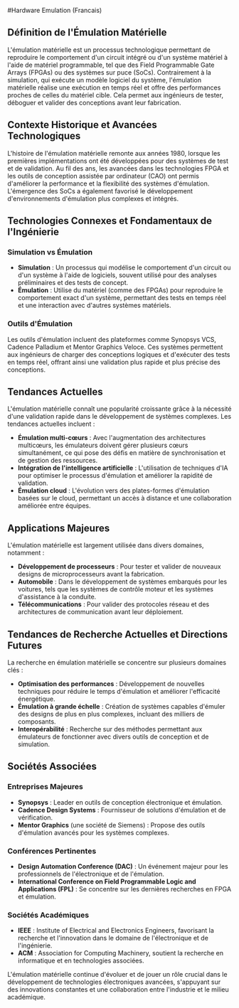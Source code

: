 #Hardware Emulation (Francais)

## Définition de l'Émulation Matérielle

L'émulation matérielle est un processus technologique permettant de reproduire le comportement d'un circuit intégré ou d'un système matériel à l'aide de matériel programmable, tel que des Field Programmable Gate Arrays (FPGAs) ou des systèmes sur puce (SoCs). Contrairement à la simulation, qui exécute un modèle logiciel du système, l'émulation matérielle réalise une exécution en temps réel et offre des performances proches de celles du matériel cible. Cela permet aux ingénieurs de tester, déboguer et valider des conceptions avant leur fabrication.

## Contexte Historique et Avancées Technologiques

L'histoire de l'émulation matérielle remonte aux années 1980, lorsque les premières implémentations ont été développées pour des systèmes de test et de validation. Au fil des ans, les avancées dans les technologies FPGA et les outils de conception assistée par ordinateur (CAO) ont permis d'améliorer la performance et la flexibilité des systèmes d'émulation. L'émergence des SoCs a également favorisé le développement d'environnements d'émulation plus complexes et intégrés.

## Technologies Connexes et Fondamentaux de l'Ingénierie

### Simulation vs Émulation

- **Simulation** : Un processus qui modélise le comportement d'un circuit ou d'un système à l'aide de logiciels, souvent utilisé pour des analyses préliminaires et des tests de concept.
- **Émulation** : Utilise du matériel (comme des FPGAs) pour reproduire le comportement exact d'un système, permettant des tests en temps réel et une interaction avec d'autres systèmes matériels.

### Outils d'Émulation

Les outils d'émulation incluent des plateformes comme Synopsys VCS, Cadence Palladium et Mentor Graphics Veloce. Ces systèmes permettent aux ingénieurs de charger des conceptions logiques et d'exécuter des tests en temps réel, offrant ainsi une validation plus rapide et plus précise des conceptions.

## Tendances Actuelles

L'émulation matérielle connaît une popularité croissante grâce à la nécessité d'une validation rapide dans le développement de systèmes complexes. Les tendances actuelles incluent :

- **Émulation multi-cœurs** : Avec l'augmentation des architectures multicœurs, les émulateurs doivent gérer plusieurs cœurs simultanément, ce qui pose des défis en matière de synchronisation et de gestion des ressources.
- **Intégration de l'intelligence artificielle** : L'utilisation de techniques d'IA pour optimiser le processus d'émulation et améliorer la rapidité de validation.
- **Émulation cloud** : L'évolution vers des plates-formes d'émulation basées sur le cloud, permettant un accès à distance et une collaboration améliorée entre équipes.

## Applications Majeures

L'émulation matérielle est largement utilisée dans divers domaines, notamment :

- **Développement de processeurs** : Pour tester et valider de nouveaux designs de microprocesseurs avant la fabrication.
- **Automobile** : Dans le développement de systèmes embarqués pour les voitures, tels que les systèmes de contrôle moteur et les systèmes d'assistance à la conduite.
- **Télécommunications** : Pour valider des protocoles réseau et des architectures de communication avant leur déploiement.

## Tendances de Recherche Actuelles et Directions Futures

La recherche en émulation matérielle se concentre sur plusieurs domaines clés :

- **Optimisation des performances** : Développement de nouvelles techniques pour réduire le temps d'émulation et améliorer l'efficacité énergétique.
- **Émulation à grande échelle** : Création de systèmes capables d'émuler des designs de plus en plus complexes, incluant des milliers de composants.
- **Interopérabilité** : Recherche sur des méthodes permettant aux émulateurs de fonctionner avec divers outils de conception et de simulation.

## Sociétés Associées

### Entreprises Majeures

- **Synopsys** : Leader en outils de conception électronique et émulation.
- **Cadence Design Systems** : Fournisseur de solutions d'émulation et de vérification.
- **Mentor Graphics** (une société de Siemens) : Propose des outils d'émulation avancés pour les systèmes complexes.

### Conférences Pertinentes

- **Design Automation Conference (DAC)** : Un événement majeur pour les professionnels de l'électronique et de l'émulation.
- **International Conference on Field Programmable Logic and Applications (FPL)** : Se concentre sur les dernières recherches en FPGA et émulation.

### Sociétés Académiques

- **IEEE** : Institute of Electrical and Electronics Engineers, favorisant la recherche et l'innovation dans le domaine de l'électronique et de l'ingénierie.
- **ACM** : Association for Computing Machinery, soutient la recherche en informatique et en technologies associées.

L'émulation matérielle continue d'évoluer et de jouer un rôle crucial dans le développement de technologies électroniques avancées, s'appuyant sur des innovations constantes et une collaboration entre l'industrie et le milieu académique.